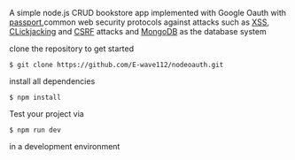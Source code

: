 A simple node.js CRUD bookstore app implemented with Google Oauth with [passport](http://www.passportjs.org/docs/),common web security protocols against attacks such as [XSS](https://portswigger.net/web-security/cross-site-scripting), [CLickjacking](https://owasp.org/www-community/attacks/Clickjacking) and [CSRF](https://owasp.org/www-community/attacks/csrf) attacks and [MongoDB](https://www.mongodb.com/3) as the database system

clone the repository to get started

```
$ git clone https://github.com/E-wave112/nodeoauth.git
```

install all dependencies

```
$ npm install
```

Test your project via

```
$ npm run dev
```

in a development environment
